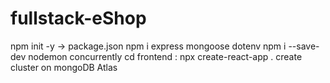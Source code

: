 # fullstack-eShop
npm init -y -> package.json
npm i express mongoose dotenv
npm i --save-dev nodemon concurrently
cd frontend : npx create-react-app .
create cluster on mongoDB Atlas